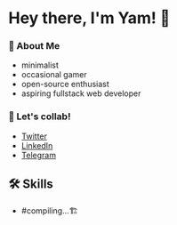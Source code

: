 # Hey there, I'm Yam! 👋

### 👤 About Me
- minimalist
- occasional gamer
- open-source enthusiast
- aspiring fullstack web developer

### 🤙 Let's collab!

- [Twitter](https://twitter.com/yamdevv)
- [LinkedIn](https://www.linkedin.com/in/yam-duran-0b6b48265/)
- [Telegram](t.me/yamdevv)

## 🛠 Skills
- #compiling...🏗️
